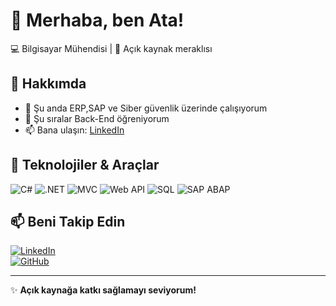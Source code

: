 # 👋 Merhaba, ben Ata!  

💻 Bilgisayar Mühendisi | 🚀 Açık kaynak meraklısı

## 📌 Hakkımda  
- 🔭 Şu anda ERP,SAP ve Siber güvenlik üzerinde çalışıyorum  
- 🌱 Şu sıralar Back-End öğreniyorum  
- 📫 Bana ulaşın: [LinkedIn](https://www.linkedin.com/in/efe-ata-akan-04154a148/)    

## 🚀 Teknolojiler & Araçlar  
![C#](https://img.shields.io/badge/-C%23-239120?style=flat-square&logo=c-sharp&logoColor=white)
![.NET](https://img.shields.io/badge/-.NET-512BD4?style=flat-square&logo=dotnet&logoColor=white)
![MVC](https://img.shields.io/badge/-.NET%20MVC-512BD4?style=flat-square&logo=dotnet&logoColor=white)
![Web API](https://img.shields.io/badge/-Web%20API-0088CC?style=flat-square&logo=web&logoColor=white)
![SQL](https://img.shields.io/badge/-SQL-CC2927?style=flat-square&logo=microsoft-sql-server&logoColor=white)
![SAP ABAP](https://img.shields.io/badge/-SAP%20ABAP-0FAAFF?style=flat-square&logo=sap&logoColor=white)

## 📫 Beni Takip Edin  
[![LinkedIn](https://img.shields.io/badge/LinkedIn-%230077B5.svg?style=flat-square&logo=linkedin&logoColor=white)](https://www.linkedin.com/in/efe-ata-akan-04154a148/)  
[![GitHub](https://img.shields.io/badge/GitHub-181717?style=flat-square&logo=github&logoColor=white)](https://github.com/eaa1648)  

---
✨ **Açık kaynağa katkı sağlamayı seviyorum!**
